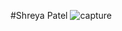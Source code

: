 #Shreya Patel
![capture](https://cloud.githubusercontent.com/assets/16493078/12682365/04625600-c681-11e5-8b18-bd86bc071cce.PNG)
